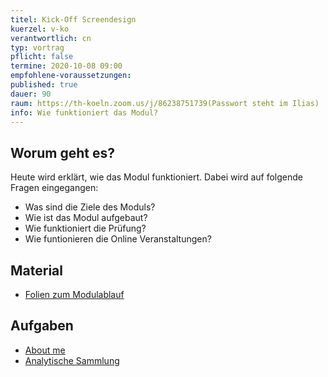 ```yaml
---
titel: Kick-Off Screendesign
kuerzel: v-ko
verantwortlich: cn
typ: vortrag
pflicht: false
termine: 2020-10-08 09:00
empfohlene-voraussetzungen: 
published: true
dauer: 90
raum: https://th-koeln.zoom.us/j/86238751739(Passwort steht im Ilias)
info: Wie funktioniert das Modul?
---
```



## Worum geht es?

Heute wird erklärt, wie das Modul funktioniert. Dabei wird auf folgende Fragen eingegangen:
- Was sind die Ziele des Moduls?
- Wie ist das Modul aufgebaut?
- Wie funktioniert die Prüfung?
- Wie funtionieren die Online Veranstaltungen?


## Material
* [Folien zum Modulablauf](../../download/inputs/woche-1/000-about-screendesign.pdf)

## Aufgaben
- [About me](/mi-bachelor-screendesign/assignments/basics-austoben/)
- [Analytische Sammlung](/mi-bachelor-screendesign/assignments/basics-analytische-sammlung/)